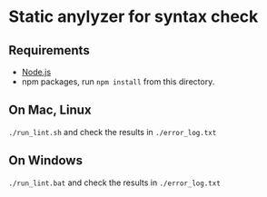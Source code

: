 # Static anylyzer for syntax check

## Requirements

* [Node.js](http;//nodejs.org)
* npm packages, run `npm install` from this directory.


## On Mac, Linux
`./run_lint.sh` and check the results in `./error_log.txt`

## On Windows
`./run_lint.bat` and check the results in `./error_log.txt`

